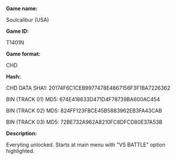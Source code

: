 **Game name:**

Soulcalibur (USA)

**Game ID:**

T1401N

**Game format:**

CHD

**Hash:**

CHD DATA SHA1: 20174F6C1CEB9977478E4867156F3F1BA7226362

BIN (TRACK 01) MD5: 674E418633D471D4F78739BA600AC454

BIN (TRACK 02) MD5: 824FF123FBCE45B5883962EB3FA43CAB

BIN (TRACK 03) MD5: 72BE732A962A8210FC8DFCD80E37A53B

**Description:**

Everyting unlocked. Starts at main menu with "VS BATTLE" option highlighted.